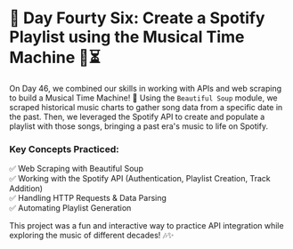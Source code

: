 # 🎯 Day Fourty Six: Create a Spotify Playlist using the Musical Time Machine 🎵⏳

On Day 46, we combined our skills in working with APIs and web scraping to build a Musical Time Machine! 🚀 Using the `Beautiful Soup` module, we scraped historical music charts to gather song data from a specific date in the past. Then, we leveraged the Spotify API to create and populate a playlist with those songs, bringing a past era's music to life on Spotify.

### Key Concepts Practiced:

✅ Web Scraping with Beautiful Soup  
✅ Working with the Spotify API (Authentication, Playlist Creation, Track Addition)  
✅ Handling HTTP Requests & Data Parsing  
✅ Automating Playlist Generation

This project was a fun and interactive way to practice API integration while exploring the music of different decades! 🎶✨
